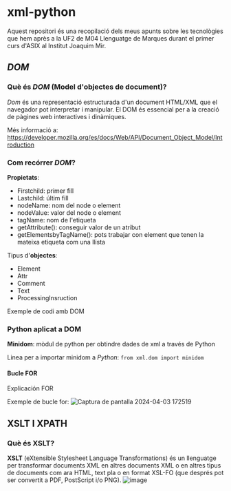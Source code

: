 # xml-python
Aquest repositori és una recopilació dels meus apunts sobre les tecnològies que hem après a la UF2 de M04 Llenguatge de Marques durant el primer curs d'ASIX al Institut Joaquim Mir.

## *DOM*
### Què és *DOM* (Model d'objectes de document)?
*Dom* és una representació estructurada d'un document HTML/XML que el navegador pot interpretar i manipular. El DOM és essencial per a la creació de pàgines web interactives i dinàmiques.

Més informació a: https://developer.mozilla.org/es/docs/Web/API/Document_Object_Model/Introduction
### Com recórrer *DOM*?
**Propietats**:
* Firstchild: primer fill
* Lastchild: últim fill
* nodeName: nom del node o element
* nodeValue: valor del node o element
* tagName: nom de l'etiqueta
* getAttribute(): conseguir valor de un atribut
* getElementsbyTagName(): pots trabajar con element que tenen la mateixa etiqueta com una llista

Tipus d'**objectes**: 
* Element
* Attr
* Comment
* Text
* ProcessingInsruction

Exemple de codi amb DOM


### Python aplicat a DOM

**Minidom**: mòdul de python per obtindre dades de xml a través de Python

Linea per a importar minidom a *Python*:
`from xml.dom import minidom`

#### Bucle FOR
Explicación FOR

Exemple de bucle for:
![Captura de pantalla 2024-04-03 172519](https://github.com/rgonzalezluque/xml-python/assets/165800646/6a2e4744-949f-4cef-97a5-9d1ad1b3dea8)

## XSLT I XPATH
### Què és XSLT?
**XSLT** (eXtensible Stylesheet Language Transformations) és un llenguatge per transformar documents XML en altres documents XML o en altres tipus de documents com 
ara HTML, text pla o en format XSL-FO (que després pot ser convertit a PDF, PostScript i/o PNG).
![image](https://github.com/rgonzalezluque/xml-python/assets/165800646/e441bc0a-42b2-4161-b8c3-1930d3c4263b)
